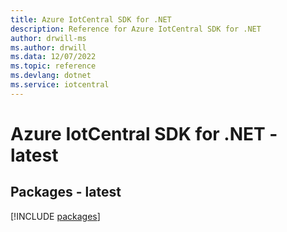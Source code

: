 ```yaml
---
title: Azure IotCentral SDK for .NET
description: Reference for Azure IotCentral SDK for .NET
author: drwill-ms
ms.author: drwill
ms.data: 12/07/2022
ms.topic: reference
ms.devlang: dotnet
ms.service: iotcentral
---
```

# Azure IotCentral SDK for .NET - latest
## Packages - latest
[!INCLUDE [packages](iotcentral-index.md)]